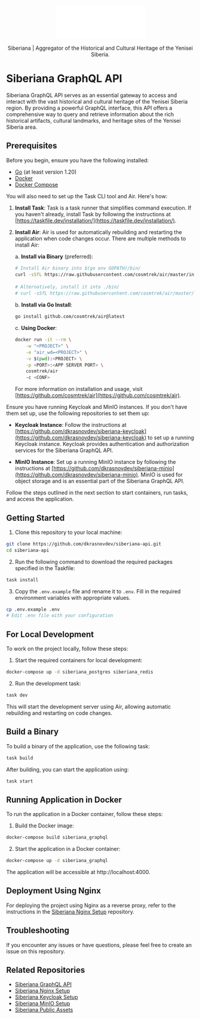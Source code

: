 <p align="center">
  <picture>
  <source media="(prefers-color-scheme: dark)" srcset="https://raw.githubusercontent.com/dkrasnovdev/siberiana-public-assets/main/assets/siberiana-logo-dark-background.svg">
  <img src="https://raw.githubusercontent.com/dkrasnovdev/siberiana-public-assets/main/assets/siberiana-logo-dark-background.svg" width="240" height="90" alt="Logo for Siberiana">
</picture>
</p>

<p align="center">
Siberiana | Aggregator of the Historical and Cultural Heritage of the Yenisei Siberia.
</p>

# Siberiana GraphQL API

Siberiana GraphQL API serves as an essential gateway to access and interact with the vast historical and cultural heritage of the Yenisei Siberia region. By providing a powerful GraphQL interface, this API offers a comprehensive way to query and retrieve information about the rich historical artifacts, cultural landmarks, and heritage sites of the Yenisei Siberia area.

## Prerequisites

Before you begin, ensure you have the following installed:

- [Go](https://golang.org/) (at least version 1.20)
- [Docker](https://www.docker.com/)
- [Docker Compose](https://docs.docker.com/compose/)

You will also need to set up the Task CLI tool and Air. Here's how:

1. **Install Task**: Task is a task runner that simplifies command execution. If you haven't already, install Task by following the instructions at [https://taskfile.dev/installation/](https://taskfile.dev/installation/).

2. **Install Air**: Air is used for automatically rebuilding and restarting the application when code changes occur. There are multiple methods to install Air:

   a. **Install via Binary** (preferred):

   ```bash
   # Install Air binary into $(go env GOPATH)/bin/
   curl -sSfL https://raw.githubusercontent.com/cosmtrek/air/master/install.sh | sh -s -- -b $(go env GOPATH)/bin

   # Alternatively, install it into ./bin/
   # curl -sSfL https://raw.githubusercontent.com/cosmtrek/air/master/install.sh | sh -s
   ```

   b. **Install via Go Install**:

   ```bash
   go install github.com/cosmtrek/air@latest
   ```

   c. **Using Docker**:

   ```bash
   docker run -it --rm \
       -w "<PROJECT>" \
       -e "air_wd=<PROJECT>" \
       -v $(pwd):<PROJECT> \
       -p <PORT>:<APP SERVER PORT> \
       cosmtrek/air
       -c <CONF>
   ```

   For more information on installation and usage, visit [https://github.com/cosmtrek/air](https://github.com/cosmtrek/air).

Ensure you have running Keycloak and MinIO instances. If you don't have them set up, use the following repositories to set them up:

- **Keycloak Instance**: Follow the instructions at [https://github.com/dkrasnovdev/siberiana-keycloak](https://github.com/dkrasnovdev/siberiana-keycloak) to set up a running Keycloak instance. Keycloak provides authentication and authorization services for the Siberiana GraphQL API.

- **MinIO Instance**: Set up a running MinIO instance by following the instructions at [https://github.com/dkrasnovdev/siberiana-minio](https://github.com/dkrasnovdev/siberiana-minio). MinIO is used for object storage and is an essential part of the Siberiana GraphQL API.

Follow the steps outlined in the next section to start containers, run tasks, and access the application.

## Getting Started

1. Clone this repository to your local machine:

```bash
git clone https://github.com/dkrasnovdev/siberiana-api.git
cd siberiana-api
```

2. Run the following command to download the required packages specified in the Taskfile:

```bash
task install
```

3. Copy the `.env.example` file and rename it to `.env`. Fill in the required environment variables with appropriate values.

```bash
cp .env.example .env
# Edit .env file with your configuration
```

## For Local Development

To work on the project locally, follow these steps:

1. Start the required containers for local development:

```bash
docker-compose up -d siberiana_postgres siberiana_redis
```

2. Run the development task:

```bash
task dev
```

This will start the development server using Air, allowing automatic rebuilding and restarting on code changes.

## Build a Binary

To build a binary of the application, use the following task:

```bash
task build
```

After building, you can start the application using:

```bash
task start
```

## Running Application in Docker

To run the application in a Docker container, follow these steps:

1. Build the Docker image:

```bash
docker-compose build siberiana_graphql
```

2. Start the application in a Docker container:

```bash
docker-compose up -d siberiana_graphql
```

The application will be accessible at http://localhost:4000.

## Deployment Using Nginx

For deploying the project using Nginx as a reverse proxy, refer to the instructions in the [Siberiana Nginx Setup](https://github.com/dkrasnovdev/siberiana-nginx) repository.

## Troubleshooting

If you encounter any issues or have questions, please feel free to create an issue on this repository.

## Related Repositories

- [Siberiana GraphQL API](https://github.com/dkrasnovdev/siberiana-api)
- [Siberiana Nginx Setup](https://github.com/dkrasnovdev/siberiana-nginx)
- [Siberiana Keycloak Setup](https://github.com/dkrasnovdev/siberiana-keycloak)
- [Siberiana MinIO Setup](https://github.com/dkrasnovdev/siberiana-minio)
- [Siberiana Public Assets](https://github.com/dkrasnovdev/siberiana-public-assets)
